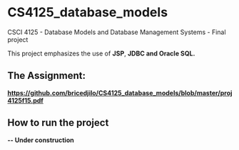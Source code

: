 # CS4125_database_models
CSCI 4125 - Database Models and Database Management Systems - Final project

This project emphasizes the use of <b>JSP</b>, <b>JDBC<b> and <b>Oracle SQL</b>.

## The Assignment:
https://github.com/bricedjilo/CS4125_database_models/blob/master/proj4125f15.pdf

## How to run the project

-- Under construction
